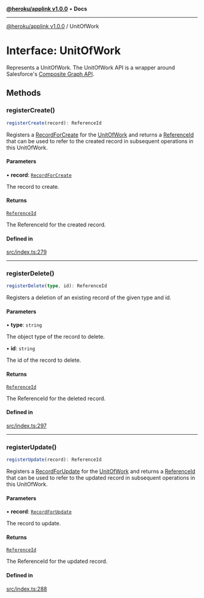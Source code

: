 [**@heroku/applink v1.0.0**](../README.md) • **Docs**

***

[@heroku/applink v1.0.0](../README.md) / UnitOfWork

# Interface: UnitOfWork

Represents a UnitOfWork.  The UnitOfWork API is a wrapper around Salesforce's [Composite Graph API](https://developer.salesforce.com/docs/atlas.en-us.api_rest.meta/api_rest/resources_composite_graph.htm).

## Methods

### registerCreate()

```ts
registerCreate(record): ReferenceId
```

Registers a [RecordForCreate](../type-aliases/RecordForCreate.md) for the [UnitOfWork](UnitOfWork.md) and returns a [ReferenceId](ReferenceId.md) that
can be used to refer to the created record in subsequent operations in this UnitOfWork.

#### Parameters

• **record**: [`RecordForCreate`](../type-aliases/RecordForCreate.md)

The record to create.

#### Returns

[`ReferenceId`](ReferenceId.md)

The ReferenceId for the created record.

#### Defined in

[src/index.ts:279](https://github.com/heroku/heroku-applink-nodejs/blob/8285fe9db0bc3fb84b8b357e7da6a6202f07286d/src/index.ts#L279)

***

### registerDelete()

```ts
registerDelete(type, id): ReferenceId
```

Registers a deletion of an existing record of the given type and id.

#### Parameters

• **type**: `string`

The object type of the record to delete.

• **id**: `string`

The id of the record to delete.

#### Returns

[`ReferenceId`](ReferenceId.md)

The ReferenceId for the deleted record.

#### Defined in

[src/index.ts:297](https://github.com/heroku/heroku-applink-nodejs/blob/8285fe9db0bc3fb84b8b357e7da6a6202f07286d/src/index.ts#L297)

***

### registerUpdate()

```ts
registerUpdate(record): ReferenceId
```

Registers a [RecordForUpdate](../type-aliases/RecordForUpdate.md) for the [UnitOfWork](UnitOfWork.md) and returns a [ReferenceId](ReferenceId.md) that can
be used to refer to the updated record in subsequent operations in this UnitOfWork.

#### Parameters

• **record**: [`RecordForUpdate`](../type-aliases/RecordForUpdate.md)

The record to update.

#### Returns

[`ReferenceId`](ReferenceId.md)

The ReferenceId for the updated record.

#### Defined in

[src/index.ts:288](https://github.com/heroku/heroku-applink-nodejs/blob/8285fe9db0bc3fb84b8b357e7da6a6202f07286d/src/index.ts#L288)
